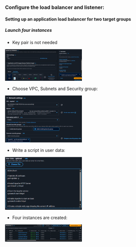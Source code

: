 ### Configure the load balancer and listener: 
#### Setting up an application load balancer for two target groups
##### Launch four instances
* Key pair is not needed
<img src=".github/images/img_31.png" alt="elastic load balancer" width="50%"/>

* Choose VPC, Subnets and Security group:
<img src=".github/images/img_32.png" alt="elastic load balancer" width="50%"/>

* Write a script in user data:
<img src=".github/images/img_33.png" alt="elastic load balancer" width="50%"/>

* Four instances are created:
<img src=".github/images/img_34.png" alt="elastic load balancer" width="50%"/>